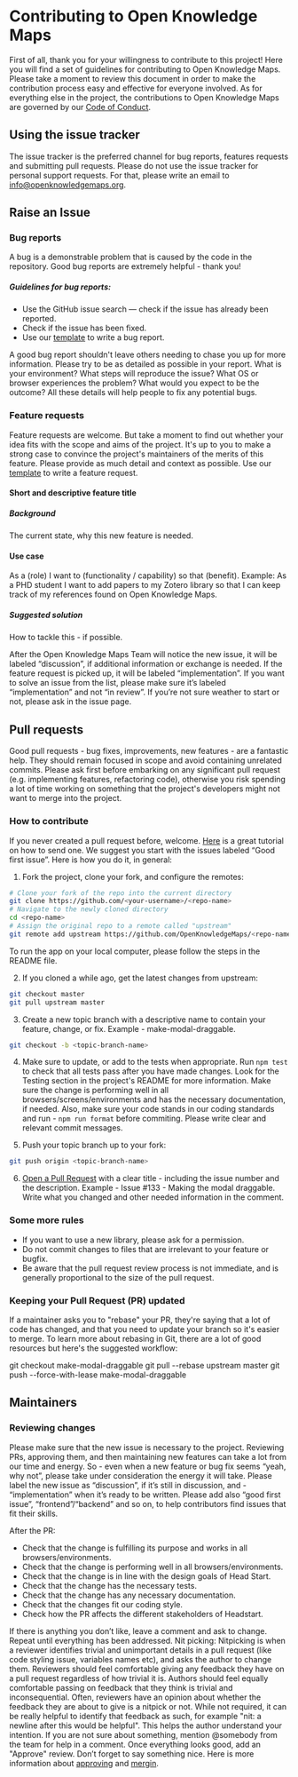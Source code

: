 
# Contributing to Open Knowledge Maps
First of all, thank you for your willingness to contribute to this project!
Here you will find a set of guidelines for contributing to Open Knowledge Maps.
Please take a moment to review this document in order to make the contribution process easy and effective for everyone involved.
As for everything else in the project, the contributions to Open Knowledge Maps are governed by our [Code of Conduct](https://openknowledgemaps.org/community-guidelines).

## Using the issue tracker
The issue tracker is the preferred channel for bug reports, features requests and submitting pull requests. Please do not use the issue tracker for personal support requests. For that, please write an email to info@openknowledgemaps.org.

## Raise an Issue

### Bug reports
A bug is a demonstrable problem that is caused by the code in the repository. Good bug reports are extremely helpful - thank you!

##### Guidelines for bug reports:
- Use the GitHub issue search — check if the issue has already been reported.
- Check if the issue has been fixed.
- Use our [template](https://github.com/OpenKnowledgeMaps/headstart-vue-example/blob/master/.github/ISSUE_TEMPLATE/feature_request.md) to write a bug report.

A good bug report shouldn't leave others needing to chase you up for more information. Please try to be as detailed as possible in your report. What is your environment? What steps will reproduce the issue? What OS or browser experiences the problem? What would you expect to be the outcome? All these details will help people to fix any potential bugs.

### Feature requests
Feature requests are welcome. But take a moment to find out whether your idea fits with the scope and aims of the project. It's up to you to make a strong case to convince the project's maintainers of the merits of this feature. Please provide as much detail and context as possible.
Use our [template](https://github.com/OpenKnowledgeMaps/headstart-vue-example/blob/master/.github/ISSUE_TEMPLATE/feature_request.md) to write a feature request.

#### Short and descriptive feature title

##### Background
The current state, why this new feature is needed.

#### Use case
As a (role) I want to (functionality / capability) so that (benefit).
Example: As a PHD student I want to add papers to my Zotero library so that I can keep track of my references found on Open Knowledge Maps.

##### Suggested solution
How to tackle this - if possible.

After the Open Knowledge Maps Team will notice the new issue, it will be labeled “discussion”, if additional information or exchange is needed. If the feature request is picked up, it will be labeled “implementation”.
If you want to solve an issue from the list, please make sure it’s labeled “implementation” and not “in review”. If you’re not sure weather to start or not, please ask in the issue page.


## Pull requests
Good pull requests - bug fixes, improvements, new features - are a fantastic help. They should remain focused in scope and avoid containing unrelated commits.
Please ask first before embarking on any significant pull request (e.g. implementing features, refactoring code), otherwise you risk spending a lot of time working on something that the project's developers might not want to merge into the project.


### How to contribute
If you never created a pull request before, welcome. [Here](https://egghead.io/courses/how-to-contribute-to-an-open-source-project-on-github
) is a great tutorial on how to send one.
We suggest you start with the issues labeled “Good first issue”.
Here is how you do it, in general:

1. Fork the project, clone your fork, and configure the remotes:

```bash
# Clone your fork of the repo into the current directory
git clone https://github.com/<your-username>/<repo-name>
# Navigate to the newly cloned directory
cd <repo-name>
# Assign the original repo to a remote called "upstream"
git remote add upstream https://github.com/OpenKnowledgeMaps/<repo-name>
```
To run the app on your local computer, please follow the steps in the README file.

2. If you cloned a while ago, get the latest changes from upstream:
```bash
git checkout master
git pull upstream master
```

3. Create a new topic branch with a descriptive name to contain your feature, change, or fix. Example - make-modal-draggable.
```bash
git checkout -b <topic-branch-name>
```

4. Make sure to update, or add to the tests when appropriate. Run `npm test` to check that all tests pass after you have made changes. Look for the Testing section in the project's README for more information.
Make sure the change is performing well in all browsers/screens/environments and has the necessary documentation, if needed. Also, make sure your code stands in our coding standards and run - `npm run format` before commiting. Please write clear and relevant commit messages.


5. Push your topic branch up to your fork:

```bash
git push origin <topic-branch-name>
```

6. [Open a Pull Request](https://help.github.com/articles/using-pull-requests/) with a clear title - including the issue number and the description. Example - Issue #133 - Making the modal draggable. Write what you changed and other needed information in the comment.

### Some more rules
- If you want to use a new library, please ask for a permission.
- Do not commit changes to files that are irrelevant to your feature or bugfix.
- Be aware that the pull request review process is not immediate, and is generally proportional to the size of the pull request.


### Keeping your Pull Request (PR) updated
If a maintainer asks you to "rebase" your PR, they're saying that a lot of code has changed, and that you need to update your branch so it's easier to merge.
To learn more about rebasing in Git, there are a lot of good resources but here's the suggested workflow:

git checkout make-modal-draggable
git pull --rebase upstream master
git push --force-with-lease make-modal-draggable


## Maintainers

### Reviewing changes
Please make sure that the new issue is necessary to the project. Reviewing PRs, approving them, and then maintaining new features can take a lot from our time and energy. So - even when a new feature or bug fix seems “yeah, why not”, please take under consideration the energy it will take.
Please label the new issue as “discussion”, if it’s still in discussion, and - “implementation” when it’s ready to be written. Please add also “good first issue”, “frontend”/“backend” and so on, to help contributors find issues that fit their skills.

After the PR:
- Check that the change is fulfilling its purpose and works in all browsers/environments.
- Check that the change is performing well in all browsers/environments.
- Check that the change is in line with the design goals of Head Start.
- Check that the change has the necessary tests.
- Check that the change has any necessary documentation.
- Check that the changes fit our coding style.
- Check how the PR affects the different stakeholders of Headstart.

If there is anything you don’t like, leave a comment and ask to change. Repeat until everything has been addressed.
Nit picking:
Nitpicking is when a reviewer identifies trivial and unimportant details in a pull request (like code styling issue, variables names etc), and asks the author to change them.
Reviewers should feel comfortable giving any feedback they have on a pull request regardless of how trivial it is. Authors should feel equally comfortable passing on feedback that they think is trivial and inconsequential.
Often, reviewers have an opinion about whether the feedback they are about to give is a nitpick or not. While not required, it can be really helpful to identify that feedback as such, for example "nit: a newline after this would be helpful". This helps the author understand your intention.
If you are not sure about something, mention @somebody from the team for help in a comment.
Once everything looks good, add an "Approve" review. Don’t forget to say something nice.
Here is more information about [approving](https://help.github.com/articles/approving-a-pull-request-with-required-reviews/
) and [mergin](https://help.github.com/articles/merging-a-pull-request/
).
